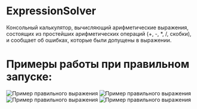# ExpressionSolver
Консольный калькулятор, вычисляющий арифметические выражения, состоящих из простейших арифметических операций (+, -, *, /, скобки), и сообщает об ошибках, которые были допущены в выражении.
# Примеры работы при правильном запуске:
![Пример правильного выражения](https://i.ibb.co/p1WCyp4/2020-05-17-23-10-36.png)
![Пример правильного выражения](https://i.ibb.co/3fYzMKZ/2020-05-17-23-10-26.png)
![Пример правильного выражения](https://i.ibb.co/Jkp8rc0/2020-05-17-23-10-20.png)
![Пример правильного выражения](https://i.ibb.co/tLzcyf8/2020-05-17-23-10-14.png)
